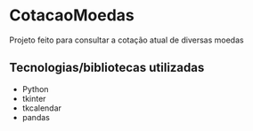 # CotacaoMoedas

Projeto feito para consultar a cotação atual de diversas moedas

## Tecnologias/bibliotecas utilizadas

- Python
- tkinter
- tkcalendar
- pandas
